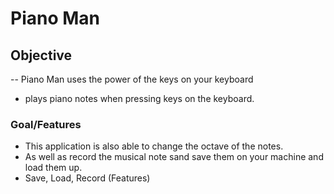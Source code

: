  # Piano Man
 ## Objective
 -- Piano Man uses the power of the keys on your keyboard
 - plays piano notes when pressing keys on the keyboard.
 ### Goal/Features
 - This application is also able to change the octave of the notes.
 - As well as record the musical note sand save them on your machine and load them up.
 - Save, Load, Record (Features)
